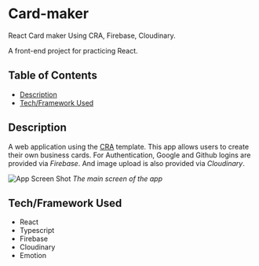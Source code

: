 # Card-maker
React Card maker Using CRA, Firebase, Cloudinary.

A front-end project for practicing React.

## Table of Contents
- [Description](#description)
- [Tech/Framework Used](#techframework-used)


## Description

A web application using the [CRA](https://github.com/facebook/create-react-app/tree/main/packages/cra-template-typescript) template. This app allows users to create their own business cards. For Authentication, Google and Github logins are provided via *Firebase*. And image upload is also provided via *Cloudinary*.

![App Screen Shot](https://user-images.githubusercontent.com/44644821/152649023-59d6c1de-8aa6-4b6c-ab6a-cdc74e36dba1.png)
*The main screen of the app*



## Tech/Framework Used
* React
* Typescript
* Firebase
* Cloudinary
* Emotion
